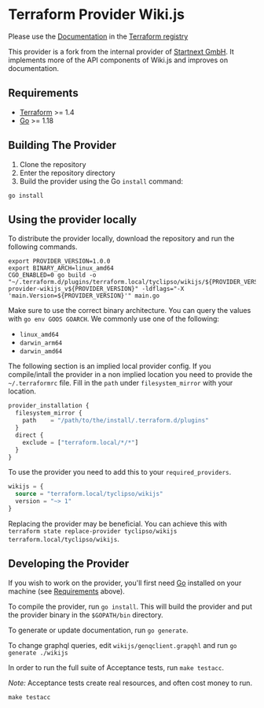 # Terraform Provider Wiki.js

Please use the [Documentation](https://registry.terraform.io/providers/tyclispo/wikijs/latest/docs) in the [Terraform registry](https://registry.terraform.io/providers/tyclipso/wikijs/latest)

This provider is a fork from the internal provider of [Startnext GmbH](https://www.startnext.com).
It implements more of the API components of Wiki.js and improves on documentation.

## Requirements

- [Terraform](https://www.terraform.io/downloads.html) >= 1.4
- [Go](https://golang.org/doc/install) >= 1.18

## Building The Provider

1. Clone the repository
2. Enter the repository directory
3. Build the provider using the Go `install` command:

```shell
go install
```

## Using the provider locally

To distribute the provider locally, download the repository and run the following commands.

```shell
export PROVIDER_VERSION=1.0.0
export BINARY_ARCH=linux_amd64
CGO_ENABLED=0 go build -o "~/.terraform.d/plugins/terraform.local/tyclipso/wikijs/${PROVIDER_VERSION}/${BINARY_ARCH}/terraform-provider-wikijs_v${PROVIDER_VERSION}" -ldflags="-X 'main.Version=${PROVIDER_VERSION}'" main.go
```

Make sure to use the correct binary architecture.
You can query the values with `go env GOOS GOARCH`.
We commonly use one of the following:

- `linux_amd64`
- `darwin_arm64`
- `darwin_amd64`

The following section is an implied local provider config.
If you compile/intall the provider in a non implied location you need to provide the `~/.terraformrc` file.
Fill in the `path` under `filesystem_mirror` with your location.

```terraform
provider_installation {
  filesystem_mirror {
    path    = "/path/to/the/install/.terraform.d/plugins"
  }
  direct {
    exclude = ["terraform.local/*/*"]
  }
}
```

To use the provider you need to add this to your `required_providers`.

```terraform
wikijs = {
  source = "terraform.local/tyclipso/wikijs"
  version = "~> 1"
}
```

Replacing the provider may be beneficial.
You can achieve this with `terraform state replace-provider tyclipso/wikijs terraform.local/tyclipso/wikijs`.

## Developing the Provider

If you wish to work on the provider, you'll first need [Go](http://www.golang.org) installed on your machine (see [Requirements](#requirements) above).

To compile the provider, run `go install`. This will build the provider and put the provider binary in the `$GOPATH/bin` directory.

To generate or update documentation, run `go generate`.

To change graphql queries, edit `wikijs/genqclient.grapqhl` and run `go generate ./wikijs`

In order to run the full suite of Acceptance tests, run `make testacc`.

*Note:* Acceptance tests create real resources, and often cost money to run.

```shell
make testacc
```
